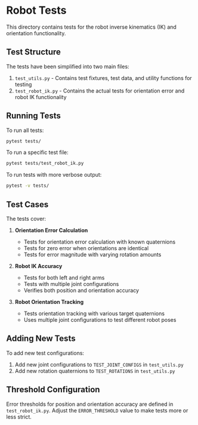 # Robot Tests

This directory contains tests for the robot inverse kinematics (IK) and orientation functionality.

## Test Structure

The tests have been simplified into two main files:

1. `test_utils.py` - Contains test fixtures, test data, and utility functions for testing
2. `test_robot_ik.py` - Contains the actual tests for orientation error and robot IK functionality

## Running Tests

To run all tests:

```bash
pytest tests/
```

To run a specific test file:

```bash
pytest tests/test_robot_ik.py
```

To run tests with more verbose output:

```bash
pytest -v tests/
```

## Test Cases

The tests cover:

1. **Orientation Error Calculation**
   - Tests for orientation error calculation with known quaternions
   - Tests for zero error when orientations are identical
   - Tests for error magnitude with varying rotation amounts

2. **Robot IK Accuracy**
   - Tests for both left and right arms
   - Tests with multiple joint configurations
   - Verifies both position and orientation accuracy

3. **Robot Orientation Tracking**
   - Tests orientation tracking with various target quaternions
   - Uses multiple joint configurations to test different robot poses

## Adding New Tests

To add new test configurations:
1. Add new joint configurations to `TEST_JOINT_CONFIGS` in `test_utils.py`
2. Add new rotation quaternions to `TEST_ROTATIONS` in `test_utils.py`

## Threshold Configuration

Error thresholds for position and orientation accuracy are defined in `test_robot_ik.py`.
Adjust the `ERROR_THRESHOLD` value to make tests more or less strict. 